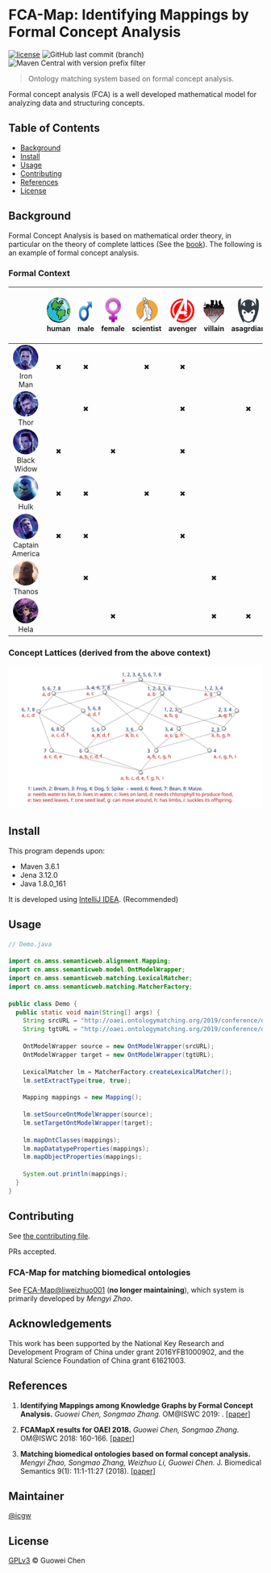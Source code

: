 FCA-Map: Identifying Mappings by Formal Concept Analysis
========================================================

[![license](https://img.shields.io/github/license/icgw/FCA-Map)](LICENSE)
![GitHub last commit (branch)](https://img.shields.io/github/last-commit/icgw/FCA-Map/master)
![Maven Central with version prefix filter](https://img.shields.io/maven-central/v/org.apache.maven/maven-repository-metadata/3.6.1)

> Ontology matching system based on formal concept analysis.

Formal concept analysis (FCA) is a well developed mathematical model for analyzing data and structuring concepts.

## Table of Contents

- [Background](#background)
- [Install](#install)
- [Usage](#usage)
- [Contributing](#contributing)
- [References](#references)
- [License](#license)

## Background

Formal Concept Analysis is based on mathematical order theory, in particular on the theory of complete lattices (See the [book](https://www.springer.com/gp/book/9783540627715)). The following is an example of formal concept analysis. 

### Formal Context

|                                                                                                            | <img src=".assets/human.png" alt="human" width="50" height="50"> <br/> human | <img src=".assets/male.png" alt="male" width="50" height="50"> <br/> male | <img src=".assets/female.png" alt="female" width="50" height="50"> <br/> female | <img src=".assets/scientist.png" alt="scientist" width="50" height="50"> <br/> scientist | <img src=".assets/avenger.png" alt="avenger" width="50" height="50"> <br/> avenger | <img src=".assets/villain.png" alt="villain" width="50" height="50"> <br/> villain | <img src=".assets/asgardian.png" alt="asgardian" width="50" height="50"> <br/> asagrdian | <img src=".assets/infinity.png" alt="infinity stones user" width="50" height="50"> <br/> infinity stones user |
|:----------------------------------------------------------------------------------------------------------:|:----------------------------------------------------------------------------:|:-------------------------------------------------------------------------:|:-------------------------------------------------------------------------------:|:----------------------------------------------------------------------------------------:|:----------------------------------------------------------------------------------:|:----------------------------------------------------------------------------------:|:----------------------------------------------------------------------------------------:|:-------------------------------------------------------------------------------------------------------------:|
|           <img src=".assets/iron-man.png" alt="iron man" width="50" height="50"> <br/> Iron Man            |                                      ✖                                       |                                     ✖                                     |                                                                                 |                                            ✖                                             |                                         ✖                                          |                                                                                    |                                                                                          |                                                       ✖                                                       |
|                 <img src=".assets/thor.png" alt="thor" width="50" height="50"> <br/> Thor                  |                                                                              |                                     ✖                                     |                                                                                 |                                                                                          |                                         ✖                                          |                                                                                    |                                            ✖                                             |                                                                                                               |
|     <img src=".assets/black-widow.png" alt="black widow" width="50" height="50"> <br/> Black Widow      |                                      ✖                                       |                                                                           |                                        ✖                                        |                                                                                          |                                         ✖                                          |                                                                                    |                                                                                          |                                                                                                               |
|                 <img src=".assets/hulk.png" alt="hulk" width="50" height="50"> <br/> Hulk                  |                                      ✖                                       |                                     ✖                                     |                                                                                 |                                            ✖                                             |                                         ✖                                          |                                                                                    |                                                                                          |                                                       ✖                                                       |
| <img src=".assets/captain-america.png" alt="captain america" width="50" height="50"> <br/> Captain America |                                      ✖                                       |                                     ✖                                     |                                                                                 |                                                                                          |                                         ✖                                          |                                                                                    |                                                                                          |                                                                                                               |
|              <img src=".assets/thanos.png" alt="thanos" width="50" height="50"> <br/> Thanos               |                                                                              |                                     ✖                                     |                                                                                 |                                                                                          |                                                                                    |                                         ✖                                          |                                                                                          |                                                       ✖                                                       |
|                 <img src=".assets/hela.png" alt="hela" width="50" height="50"> <br/> Hela                  |                                                                              |                                                                           |                                        ✖                                        |                                                                                          |                                                                                    |                                         ✖                                          |                                            ✖                                             |                                                                                                               |

### Concept Lattices (derived from the above context)

![complete-lattice](./.assets/example-complete-lattice.svg)

## Install

This program depends upon:
- Maven 3.6.1
- Jena 3.12.0
- Java 1.8.0\_161

It is developed using [IntelliJ IDEA](https://www.jetbrains.com/idea/). (Recommended)

## Usage

```java
// Demo.java

import cn.amss.semanticweb.alignment.Mapping;
import cn.amss.semanticweb.model.OntModelWrapper;
import cn.amss.semanticweb.matching.LexicalMatcher;
import cn.amss.semanticweb.matching.MatcherFactory;

public class Demo {
  public static void main(String[] args) {
    String srcURL = "http://oaei.ontologymatching.org/2019/conference/data/Conference.owl";
    String tgtURL = "http://oaei.ontologymatching.org/2019/conference/data/ekaw.owl";

    OntModelWrapper source = new OntModelWrapper(srcURL);
    OntModelWrapper target = new OntModelWrapper(tgtURL);

    LexicalMatcher lm = MatcherFactory.createLexicalMatcher();
    lm.setExtractType(true, true);

    Mapping mappings = new Mapping();

    lm.setSourceOntModelWrapper(source);
    lm.setTargetOntModelWrapper(target);

    lm.mapOntClasses(mappings);
    lm.mapDatatypeProperties(mappings);
    lm.mapObjectProperties(mappings);

    System.out.println(mappings);
  }
}
```

## Contributing

See [the contributing file](CONTRIBUTING.md).

PRs accepted.

### FCA-Map for matching biomedical ontologies

See [FCA-Map@liweizhuo001](https://github.com/liweizhuo001/FCA-Map) (**no longer maintaining**), which system is primarily developed by _Mengyi Zhao_.

## Acknowledgements

This work has been supported by the National Key Research and Development Program of China under grant 2016YFB1000902, and the Natural Science Foundation of China grant 61621003.

## References

1. **Identifying Mappings among Knowledge Graphs by Formal Concept Analysis.** _Guowei Chen, Songmao Zhang._ OM@ISWC 2019: . [[paper][1]]

2. **FCAMapX results for OAEI 2018.** _Guowei Chen, Songmao Zhang._ OM@ISWC 2018: 160-166. [[paper][2]]

3. **Matching biomedical ontologies based on formal concept analysis.** _Mengyi Zhao, Songmao Zhang, Weizhuo Li, Guowei Chen._ J. Biomedical Semantics 9(1): 11:1-11:27 (2018). [[paper][3]]

## Maintainer

[@icgw](https://github.com/icgw)

## License

[GPLv3](LICENSE) © Guowei Chen

[1]: http://disi.unitn.it/~pavel/om2019/papers/om2019\_LTpaper3.pdf
[2]: http://ceur-ws.org/Vol-2288/oaei18\_paper7.pdf
[3]: https://jbiomedsem.biomedcentral.com/articles/10.1186/s13326-018-0178-9
